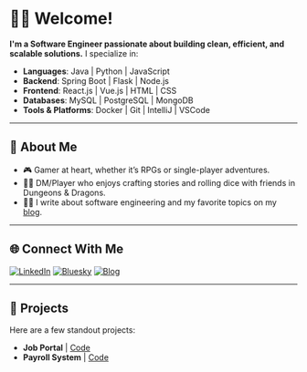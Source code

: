# 👋🏽 Welcome!

**I'm a Software Engineer passionate about building clean, efficient, and scalable solutions.** I specialize in:

- **Languages**: Java | Python | JavaScript
- **Backend**: Spring Boot | Flask | Node.js
- **Frontend**: React.js | Vue.js | HTML | CSS
- **Databases**: MySQL | PostgreSQL | MongoDB
- **Tools & Platforms**: Docker | Git | IntelliJ | VSCode

---

## 🚀 About Me
- 🎮 Gamer at heart, whether it’s RPGs or single-player adventures.
- 🧙‍♂️ DM/Player who enjoys crafting stories and rolling dice with friends in Dungeons & Dragons.
- ✍🏽 I write about software engineering and my favorite topics on my [blog](https://lizardcat.github.io).

---

<!-- ## 📚 Latest Blog Posts
<!-- BLOG-POST-LIST:START -->
<!-- 1. [Post Title 1](https://yourblog.com/post-1) -->
<!-- 2. [Post Title 2](https://yourblog.com/post-2) -->
<!-- 3. [Post Title 3](https://yourblog.com/post-3) -->
<!-- BLOG-POST-LIST:END --> 

## 🌐 Connect With Me
[![LinkedIn](https://img.shields.io/badge/-LinkedIn-0077B5?style=flat&logo=LinkedIn&logoColor=white)](#)
[![Bluesky](https://img.shields.io/badge/-Bluesky-0055FF?style=flat&logo=bluesky&logoColor=white)](https://bsky.app/profile/araza.bsky.social)
[![Blog](https://img.shields.io/badge/-Blog-FFA500?style=flat&logo=blogger&logoColor=white)](https://lizardcat.github.io)

---

## 📜 Projects
Here are a few standout projects:

- **Job Portal** | [Code](https://github.com/lizardcat/usiu-job-board)
- **Payroll System** | [Code](https://github.com/lizardcat/usiu-payroll-system)
<!-- - **Project 3**: Description | [Code](https://github.com/your-project3) -->
